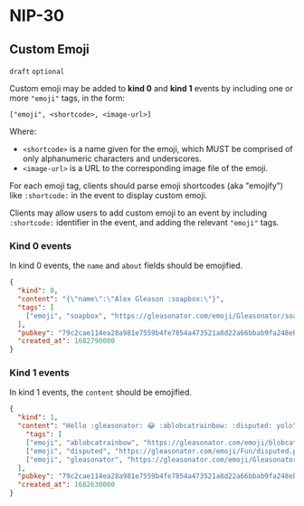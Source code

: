 NIP-30
======

Custom Emoji
------------

`draft` `optional`

Custom emoji may be added to **kind 0** and **kind 1** events by including one or more `"emoji"` tags, in the form:

```
["emoji", <shortcode>, <image-url>]
```

Where:

- `<shortcode>` is a name given for the emoji, which MUST be comprised of only alphanumeric characters and underscores.
- `<image-url>` is a URL to the corresponding image file of the emoji.

For each emoji tag, clients should parse emoji shortcodes (aka "emojify") like `:shortcode:` in the event to display custom emoji.

Clients may allow users to add custom emoji to an event by including `:shortcode:` identifier in the event, and adding the relevant `"emoji"` tags.

### Kind 0 events

In kind 0 events, the `name` and `about` fields should be emojified.

```json
{
  "kind": 0,
  "content": "{\"name\":\"Alex Gleason :soapbox:\"}",
  "tags": [
    ["emoji", "soapbox", "https://gleasonator.com/emoji/Gleasonator/soapbox.png"]
  ],
  "pubkey": "79c2cae114ea28a981e7559b4fe7854a473521a8d22a66bbab9fa248eb820ff6",
  "created_at": 1682790000
}
```

### Kind 1 events

In kind 1 events, the `content` should be emojified.

```json
{
  "kind": 1,
  "content": "Hello :gleasonator: 😂 :ablobcatrainbow: :disputed: yolo",
    "tags": [
    ["emoji", "ablobcatrainbow", "https://gleasonator.com/emoji/blobcat/ablobcatrainbow.png"],
    ["emoji", "disputed", "https://gleasonator.com/emoji/Fun/disputed.png"],
    ["emoji", "gleasonator", "https://gleasonator.com/emoji/Gleasonator/gleasonator.png"]
  ],
  "pubkey": "79c2cae114ea28a981e7559b4fe7854a473521a8d22a66bbab9fa248eb820ff6",
  "created_at": 1682630000
}
```
